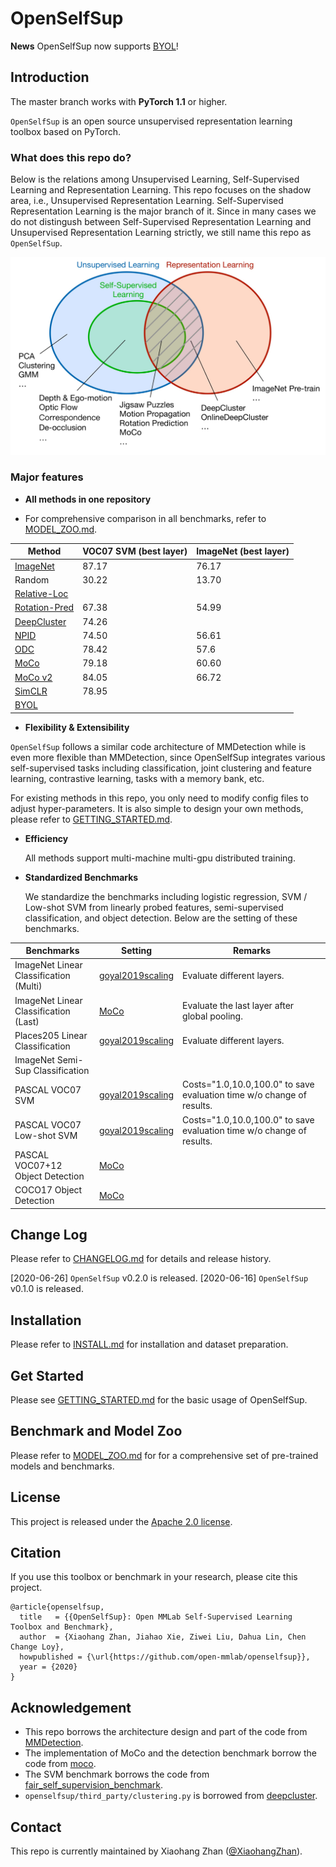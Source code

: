 
# OpenSelfSup

**News**
OpenSelfSup now supports [BYOL](https://arxiv.org/pdf/2006.07733.pdf)!

## Introduction

The master branch works with **PyTorch 1.1** or higher.

`OpenSelfSup` is an open source unsupervised representation learning toolbox based on PyTorch.

### What does this repo do?

Below is the relations among Unsupervised Learning, Self-Supervised Learning and Representation Learning. This repo focuses on the shadow area, i.e., Unsupervised Representation Learning. Self-Supervised Representation Learning is the major branch of it. Since in many cases we do not distingush between Self-Supervised Representation Learning and Unsupervised Representation Learning strictly, we still name this repo as `OpenSelfSup`.

<img src="docs/relation.jpg" width="600"/>

### Major features

- **All methods in one repository**

* For comprehensive comparison in all benchmarks, refer to [MODEL_ZOO.md](docs/MODEL_ZOO.md).

<table><thead><tr><th>Method</th><th>VOC07 SVM (best layer)</th><th>ImageNet (best layer)</th></tr></thead><tbody><tr><td><a href="https://github.com/pytorch/vision/blob/master/torchvision/models/resnet.py" target="_blank" rel="noopener noreferrer">ImageNet</a></td><td>87.17</td><td>76.17</td></tr><tr><td>Random</td><td>30.22</td><td>13.70</td></tr><tr><td><a href="https://www.cv-foundation.org/openaccess/content_iccv_2015/papers/Doersch_Unsupervised_Visual_Representation_ICCV_2015_paper.pdf" target="_blank" rel="noopener noreferrer">Relative-Loc</a></td><td></td><td></td></tr><tr><td><a href="https://arxiv.org/abs/1803.07728" target="_blank" rel="noopener noreferrer">Rotation-Pred</a></td><td>67.38</td><td>54.99</td></tr><tr><td><a href="https://arxiv.org/abs/1807.05520" target="_blank" rel="noopener noreferrer">DeepCluster</a></td><td>74.26</td><td></td></tr><tr><td><a href="https://arxiv.org/abs/1805.01978" target="_blank" rel="noopener noreferrer">NPID</a></td><td>74.50</td><td>56.61</td></tr><tr><td><a href="http://openaccess.thecvf.com/content_CVPR_2020/papers/Zhan_Online_Deep_Clustering_for_Unsupervised_Representation_Learning_CVPR_2020_paper.pdf" target="_blank" rel="noopener noreferrer">ODC</a></td><td>78.42</td><td>57.6</td></tr><tr><td><a href="https://arxiv.org/abs/1911.05722" target="_blank" rel="noopener noreferrer">MoCo</a></td><td>79.18</td><td>60.60</td></tr><tr><td><a href="https://arxiv.org/abs/2003.04297" target="_blank" rel="noopener noreferrer">MoCo v2</a></td><td>84.05</td><td>66.72</td></tr><tr><td><a href="https://arxiv.org/abs/2002.05709" target="_blank" rel="noopener noreferrer">SimCLR</a></td><td>78.95</td><td></td></tr><tr><td><a href="https://arxiv.org/abs/2006.07733" target="_blank" rel="noopener noreferrer">BYOL</a></td><td></td><td></td></tr></tbody></table>

- **Flexibility & Extensibility**

`OpenSelfSup` follows a similar code architecture of MMDetection while is even more flexible than MMDetection, since OpenSelfSup integrates various self-supervised tasks including classification, joint clustering and feature learning, contrastive learning, tasks with a memory bank, etc.

For existing methods in this repo, you only need to modify config files to adjust hyper-parameters. It is also simple to design your own methods, please refer to [GETTING_STARTED.md](docs/GETTING_STARTED.md).

- **Efficiency**

  All methods support multi-machine multi-gpu distributed training.

- **Standardized Benchmarks**

  We standardize the benchmarks including logistic regression, SVM / Low-shot SVM from linearly probed features, semi-supervised classification, and object detection. Below are the setting of these benchmarks.

| Benchmarks                       | Setting                                                                                                                                                                     | Remarks                                      |
|----------------------------------|-----------------------------------------------------------------------------------------------------------------------------------------------------------------------------|-------------------------------------------------|
| ImageNet Linear Classification (Multi) | [goyal2019scaling](http://openaccess.thecvf.com/content_ICCV_2019/papers/Goyal_Scaling_and_Benchmarking_Self-Supervised_Visual_Representation_Learning_ICCV_2019_paper.pdf) | Evaluate different layers.             |
| ImageNet Linear Classification (Last) | [MoCo](http://openaccess.thecvf.com/content_CVPR_2020/papers/He_Momentum_Contrast_for_Unsupervised_Visual_Representation_Learning_CVPR_2020_paper.pdf) | Evaluate the last layer after global pooling. |
| Places205 Linear Classification  | [goyal2019scaling](http://openaccess.thecvf.com/content_ICCV_2019/papers/Goyal_Scaling_and_Benchmarking_Self-Supervised_Visual_Representation_Learning_ICCV_2019_paper.pdf) | Evaluate different layers.             |
| ImageNet Semi-Sup Classification |
| PASCAL VOC07 SVM                 | [goyal2019scaling](http://openaccess.thecvf.com/content_ICCV_2019/papers/Goyal_Scaling_and_Benchmarking_Self-Supervised_Visual_Representation_Learning_ICCV_2019_paper.pdf) | Costs="1.0,10.0,100.0" to save evaluation time w/o change of results. |
| PASCAL VOC07 Low-shot SVM        | [goyal2019scaling](http://openaccess.thecvf.com/content_ICCV_2019/papers/Goyal_Scaling_and_Benchmarking_Self-Supervised_Visual_Representation_Learning_ICCV_2019_paper.pdf) | Costs="1.0,10.0,100.0" to save evaluation time w/o change of results. |
| PASCAL VOC07+12 Object Detection | [MoCo](http://openaccess.thecvf.com/content_CVPR_2020/papers/He_Momentum_Contrast_for_Unsupervised_Visual_Representation_Learning_CVPR_2020_paper.pdf)                      |                                                 |
| COCO17 Object Detection          | [MoCo](http://openaccess.thecvf.com/content_CVPR_2020/papers/He_Momentum_Contrast_for_Unsupervised_Visual_Representation_Learning_CVPR_2020_paper.pdf)                      |                                                 |

## Change Log

Please refer to [CHANGELOG.md](docs/CHANGELOG.md) for details and release history.

[2020-06-26] `OpenSelfSup` v0.2.0 is released.
[2020-06-16] `OpenSelfSup` v0.1.0 is released.

## Installation

Please refer to [INSTALL.md](docs/INSTALL.md) for installation and dataset preparation.

## Get Started

Please see [GETTING_STARTED.md](docs/GETTING_STARTED.md) for the basic usage of OpenSelfSup.

## Benchmark and Model Zoo

Please refer to [MODEL_ZOO.md](docs/MODEL_ZOO.md) for for a comprehensive set of pre-trained models and benchmarks.

## License

This project is released under the [Apache 2.0 license](LICENSE).

## Citation

If you use this toolbox or benchmark in your research, please cite this project.

```
@article{openselfsup,
  title   = {{OpenSelfSup}: Open MMLab Self-Supervised Learning Toolbox and Benchmark},
  author  = {Xiaohang Zhan, Jiahao Xie, Ziwei Liu, Dahua Lin, Chen Change Loy},
  howpublished = {\url{https://github.com/open-mmlab/openselfsup}},
  year = {2020}
}
```

## Acknowledgement

- This repo borrows the architecture design and part of the code from [MMDetection](https://github.com/open-mmlab/mmdetection).
- The implementation of MoCo and the detection benchmark borrow the code from [moco](https://github.com/facebookresearch/moco).
- The SVM benchmark borrows the code from [
fair_self_supervision_benchmark](https://github.com/facebookresearch/fair_self_supervision_benchmark).
- `openselfsup/third_party/clustering.py` is borrowed from [deepcluster](https://github.com/facebookresearch/deepcluster/blob/master/clustering.py).

## Contact

This repo is currently maintained by Xiaohang Zhan ([@XiaohangZhan](http://github.com/XiaohangZhan)).
